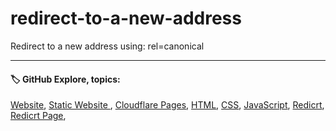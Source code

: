 # redirect-to-a-new-address

Redirect to a new address using: rel=canonical  

---
   
#### 🏷️ GitHub Explore, topics:  
[Website](https://github.com/topics/website?s=updated),
[Static Website ](https://github.com/topics/static-website?s=updated),
[Cloudflare Pages](https://github.com/topics/cloudflare-pages?s=updated),
[HTML](https://github.com/topics/HTML?s=updated),
[CSS](https://github.com/topics/CSS?s=updated),
[JavaScript](https://github.com/topics/javascript?s=updated),
[Redicrt](https://github.com/topics/redirect?s=updated),
[Redicrt Page](https://github.com/topics/redirect-page?s=updated),
